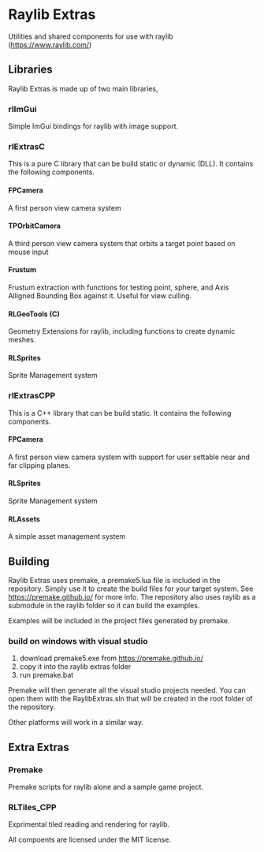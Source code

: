 # Raylib Extras
Utilities and shared components for use with raylib (https://www.raylib.com/)

## Libraries

Raylib Extras is made up of two main libraries, 

### rlImGui
Simple ImGui bindings for raylib with image support.

### rlExtrasC
This is a pure C library that can be build static or dynamic (DLL). It contains the following components.

#### FPCamera
A first person view camera system

#### TPOrbitCamera 
A third person view camera system that orbits a target point based on mouse input

#### Frustum
Frustum extraction with functions for testing point, sphere, and Axis Alligned Bounding Box against it.
Useful for view culling.

#### RLGeoTools (C)
Geometry Extensions for raylib, including functions to create dynamic meshes.

#### RLSprites
Sprite Management system

### rlExtrasCPP
This is a C++ library that can be build static. It contains the following components.

#### FPCamera
A first person view camera system with support for user settable near and far clipping planes.

#### RLSprites
Sprite Management system

#### RLAssets 
A simple asset management system

## Building
Raylib Extras uses premake, a premake5.lua file is included in the repository. Simply use it to create the build files for your target system.
See https://premake.github.io/ for more info.
The repository also uses raylib as a submodule in the raylib folder so it can build the examples.

Examples will be included in the project files generated by premake.

### build on windows with visual studio
1) download premake5.exe from https://premake.github.io/
2) copy it into the raylib extras folder
3) run premake.bat

Premake will then generate all the visual studio projects needed. You can open them with the RaylibExtras.sln that will be created in the root folder of the repository.

Other platforms will work in a similar way.

## Extra Extras

### Premake
Premake scripts for raylib alone and a sample game project.

### RLTiles_CPP
Exprimental tiled reading and rendering for raylib.

All compoents are licensed under the MIT license.

